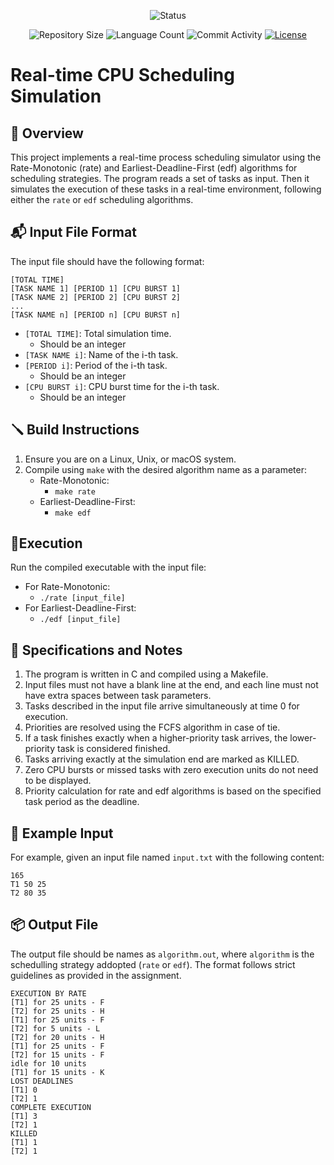 <p align="center">
  <img
    src="https://img.shields.io/badge/Status-Finished%20-green?style=flat-square"
    alt="Status"
  />
</p>

<p align="center">
  <img
    src="https://img.shields.io/github/repo-size/brunoribeirol/CPU-Scheduling?style=flat"
    alt="Repository Size"
  />
  <img
    src="https://img.shields.io/github/languages/count/brunoribeirol/CPU-Scheduling?style=flat&logo=python"
    alt="Language Count"
  />
  <img
    src="https://img.shields.io/github/commit-activity/t/brunoribeirol/CPU-Scheduling?style=flat&logo=github"
    alt="Commit Activity"
  />
  <a href="LICENSE.md"
    ><img
      src="https://img.shields.io/github/license/brunoribeirol/CPU-Scheduling"
      alt="License"
  /></a>
</p>

# Real-time CPU Scheduling Simulation

## 👀 Overview

This project implements a real-time process scheduling simulator using the Rate-Monotonic (rate) and Earliest-Deadline-First (edf) algorithms for scheduling strategies. The program reads a set of tasks as input. Then it simulates the execution of these tasks in a real-time environment, following either the `rate` or `edf` scheduling algorithms.

## 📬 Input File Format

The input file should have the following format:

    [TOTAL TIME]
    [TASK NAME 1] [PERIOD 1] [CPU BURST 1]
    [TASK NAME 2] [PERIOD 2] [CPU BURST 2]
    ...
    [TASK NAME n] [PERIOD n] [CPU BURST n]


- `[TOTAL TIME]`: Total simulation time.
  - Should be an integer 
- `[TASK NAME i]`: Name of the i-th task.
- `[PERIOD i]`: Period of the i-th task.
  - Should be an integer
- `[CPU BURST i]`: CPU burst time for the i-th task.
  - Should be an integer               

## 🪛 Build Instructions

1. Ensure you are on a Linux, Unix, or macOS system.
2. Compile using `make` with the desired algorithm name as a parameter:
   - Rate-Monotonic:
     - `make rate`
   - Earliest-Deadline-First:
     - `make edf`
   
## 📎Execution

Run the compiled executable with the input file:
- For Rate-Monotonic:
  - `./rate [input_file]`
- For Earliest-Deadline-First:
  - `./edf [input_file]`

## 📜 Specifications and Notes

1. The program is written in C and compiled using a Makefile.
3. Input files must not have a blank line at the end, and each line must not have extra spaces between task parameters.
4. Tasks described in the input file arrive simultaneously at time 0 for execution.
6. Priorities are resolved using the FCFS algorithm in case of tie.
8. If a task finishes exactly when a higher-priority task arrives, the lower-priority task is considered finished.
9. Tasks arriving exactly at the simulation end are marked as KILLED.
11. Zero CPU bursts or missed tasks with zero execution units do not need to be displayed.
12. Priority calculation for rate and edf algorithms is based on the specified task period as the deadline.

## 📩 Example Input

For example, given an input file named `input.txt` with the following content:

    165
    T1 50 25
    T2 80 35

## 📦 Output File

The output file should be names as `algorithm.out`, where `algorithm` is the schedulling strategy addopted (`rate` or `edf`). The format follows strict guidelines as provided in the assignment.

    EXECUTION BY RATE
    [T1] for 25 units - F
    [T2] for 25 units - H
    [T1] for 25 units - F
    [T2] for 5 units - L
    [T2] for 20 units - H
    [T1] for 25 units - F
    [T2] for 15 units - F
    idle for 10 units
    [T1] for 15 units - K
    LOST DEADLINES
    [T1] 0
    [T2] 1
    COMPLETE EXECUTION
    [T1] 3
    [T2] 1
    KILLED
    [T1] 1
    [T2] 1
